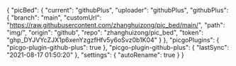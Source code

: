 {
  "picBed": {
    "current": "githubPlus",
    "uploader": "githubPlus",
    "githubPlus": {
      "branch": "main",
      "customUrl": "https://raw.githubusercontent.com/zhanghuizong/pic_bed/main/",
      "path": "img/",
      "origin": "github",
      "repo": "zhanghuizong/pic_bed",
      "token": "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"
    }
  },
  "picgoPlugins": {
    "picgo-plugin-github-plus": true
  },
  "picgo-plugin-github-plus": {
    "lastSync": "2021-08-17 01:50:20"
  },
  "settings": {
    "autoRename": true
  }
}
